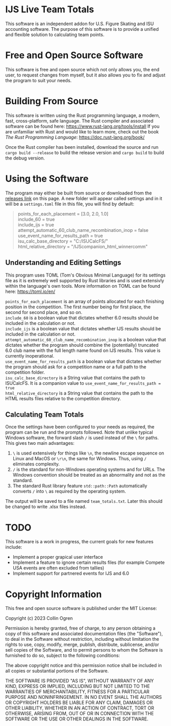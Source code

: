 # IJS Live Team Totals
This software is an independent addon for U.S. Figure Skating and ISU accounting software. The purpose of this software is to provide a unified and flexible solution to calculating team points.

# Free and Open Source Software
This software is free and open source which not only allows you, the end user, to request changes from myself, but it also allows you to fix and adjust the program to suit your needs.

# Building From Source
This software is written using the Rust programming language, a modern, fast, cross-platform, safe language.
The Rust compiler and associated software can be found here: https://www.rust-lang.org/tools/install
If you are unfamiliar with Rust and would like to learn more, check out the book *The Rust Programming Language*: https://doc.rust-lang.org/book/

Once the Rust compiler has been installed, download the source and run
`cargo build --release`
to build the release version and
`cargo build`
to build the debug version.

# Using the Software
The program may either be built from source or downloaded from the [releases link](https://github.com/collinogren/ijs_live_team_totals/releases) on this page.
A new folder will appear called settings and in it will be a `settings.toml` file in this file, you will find by default:
>points_for_each_placement = [3.0, 2.0, 1.0]  
include_60 = true  
include_ijs = true  
attempt_automatic_60_club_name_recombination_inop = false  
use_event_name_for_results_path = true  
isu_calc_base_directory = "C:/ISUCalcFS/"  
html_relative_directory = "/IJScompanion_html_winnercomm"

## Understanding and Editing Settings
This program uses TOML (Tom's Obvious Minimal Language) for its settings file as it is extremely well supported by Rust libraries and is used extensivly within the language's own tools.
More information on TOML can be found here: https://toml.io/en/  

`points_for_each_placement` is an array of points allocated for each finishing position in the competition. The first number being for first place, the second for second place, and so on.  
`include_60` is a boolean value that dictates whether 6.0 results should be included in the calculation or not.  
`include_ijs` is a boolean value that dictates whether IJS results should be included in the calculation or not.  
`attempt_automatic_60_club_name_recombination_inop` is a boolean value that dictates whether the program should combine the (potentially) truncated 6.0 club name with the full length name found on IJS results. This value is currently inoperational.  
`use_event_name_for_results_path` is a boolean value that dictates whether the program should ask for a competition name or a full path to the competition folder.  
`isu_calc_base_directory` is a String value that contains the path to ISUCalcFS. It is a companion value to `use_event_name_for_results_path = true`  
`html_relative_directory` is a String value that contains the path to the HTML results files relative to the competition directory.

## Calculating Team Totals
Once the settings have been configured to your needs as required, the program can be run and the prompts followed.
Note that unlike typical Windows software, the forward slash `/` is used instead of the `\` for paths. This gives two main advantages:  
1. `\` is used extensively for things like `\n`, the newline escape sequence on Linux and MacOS or `\r\n`, the same for Windows. Thus, using `/` eliminates complexity.
2. `/` is the standard for non-Windows operating systems and for URLs. The Windows convention should be treated as an abnormality and not as the standard.
3. The standard Rust library feature `std::path::Path` automatically converts `/` into `\` as required by the operating system.

The output will be saved to a file named `team_totals.txt`. Later this should be changed to write .xlsx files instead.

# TODO
This software is a work in progress, the current goals for new features include:
+ Implement a proper grapical user interface
+ Implement a feature to ignore certain results files (for example Compete USA events are often excluded from tallies)
+ Implement support for partnered events for IJS and 6.0

# Copyright Information
This free and open source software is published under the MIT License:

Copyright (c) 2023 Collin Ogren

Permission is hereby granted, free of charge, to any person obtaining a copy
of this software and associated documentation files (the "Software"), to deal
in the Software without restriction, including without limitation the rights
to use, copy, modify, merge, publish, distribute, sublicense, and/or sell
copies of the Software, and to permit persons to whom the Software is
furnished to do so, subject to the following conditions:

The above copyright notice and this permission notice shall be included in all
copies or substantial portions of the Software.

THE SOFTWARE IS PROVIDED "AS IS", WITHOUT WARRANTY OF ANY KIND, EXPRESS OR
IMPLIED, INCLUDING BUT NOT LIMITED TO THE WARRANTIES OF MERCHANTABILITY,
FITNESS FOR A PARTICULAR PURPOSE AND NONINFRINGEMENT. IN NO EVENT SHALL THE
AUTHORS OR COPYRIGHT HOLDERS BE LIABLE FOR ANY CLAIM, DAMAGES OR OTHER
LIABILITY, WHETHER IN AN ACTION OF CONTRACT, TORT OR OTHERWISE, ARISING FROM,
OUT OF OR IN CONNECTION WITH THE SOFTWARE OR THE USE OR OTHER DEALINGS IN THE
SOFTWARE.
